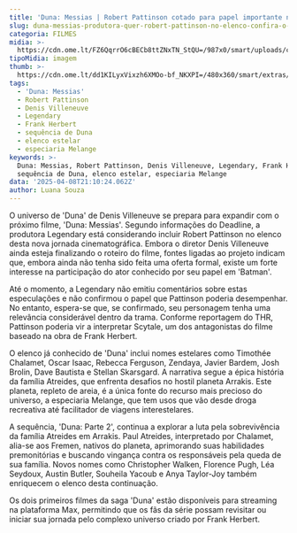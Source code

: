 ```yaml
---
title: 'Duna: Messias | Robert Pattinson cotado para papel importante na sequência'
slug: duna-messias-produtora-quer-robert-pattinson-no-elenco-confira-o-papel
categoria: FILMES
midia: >-
  https://cdn.ome.lt/FZ6QqrrO6cBECb8ttZNxTN_StQU=/987x0/smart/uploads/conteudo/fotos/OMELETE_CAPA_-_2025-03-20T133745.354.png
tipoMidia: imagem
thumb: >-
  https://cdn.ome.lt/dd1KILyxVixzh6XMOo-bf_NKXPI=/480x360/smart/extras/conteudos/robert-pattinson.webp
tags:
  - 'Duna: Messias'
  - Robert Pattinson
  - Denis Villeneuve
  - Legendary
  - Frank Herbert
  - sequência de Duna
  - elenco estelar
  - especiaria Melange
keywords: >-
  Duna: Messias, Robert Pattinson, Denis Villeneuve, Legendary, Frank Herbert,
  sequência de Duna, elenco estelar, especiaria Melange
data: '2025-04-08T21:10:24.062Z'
author: Luana Souza
---
```


O universo de 'Duna' de Denis Villeneuve se prepara para expandir com o próximo filme, 'Duna: Messias'. Segundo informações do Deadline, a produtora Legendary está considerando incluir Robert Pattinson no elenco desta nova jornada cinematográfica. Embora o diretor Denis Villeneuve ainda esteja finalizando o roteiro do filme, fontes ligadas ao projeto indicam que, embora ainda não tenha sido feita uma oferta formal, existe um forte interesse na participação do ator conhecido por seu papel em 'Batman'.

Até o momento, a Legendary não emitiu comentários sobre estas especulações e não confirmou o papel que Pattinson poderia desempenhar. No entanto, espera-se que, se confirmado, seu personagem tenha uma relevância considerável dentro da trama. Conforme reportagem do THR, Pattinson poderia vir a interpretar Scytale, um dos antagonistas do filme baseado na obra de Frank Herbert.

O elenco já conhecido de 'Duna' inclui nomes estelares como Timothée Chalamet, Oscar Isaac, Rebecca Ferguson, Zendaya, Javier Bardem, Josh Brolin, Dave Bautista e Stellan Skarsgard. A narrativa segue a épica história da família Atreides, que enfrenta desafios no hostil planeta Arrakis. Este planeta, repleto de areia, é a única fonte do recurso mais precioso do universo, a especiaria Melange, que tem usos que vão desde droga recreativa até facilitador de viagens interestelares.

A sequência, 'Duna: Parte 2', continua a explorar a luta pela sobrevivência da família Atreides em Arrakis. Paul Atreides, interpretado por Chalamet, alia-se aos Fremen, nativos do planeta, aprimorando suas habilidades premonitórias e buscando vingança contra os responsáveis pela queda de sua família. Novos nomes como Christopher Walken, Florence Pugh, Léa Seydoux, Austin Butler, Souheila Yacoub e Anya Taylor-Joy também enriquecem o elenco desta continuação.

Os dois primeiros filmes da saga 'Duna' estão disponíveis para streaming na plataforma Max, permitindo que os fãs da série possam revisitar ou iniciar sua jornada pelo complexo universo criado por Frank Herbert.
